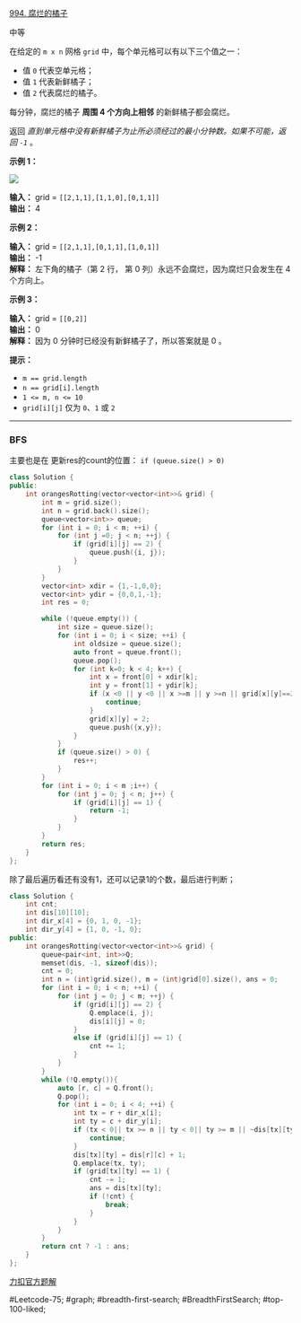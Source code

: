 [994. 腐烂的橘子](https://leetcode.cn/problems/rotting-oranges/)

中等

在给定的 `m x n` 网格 `grid` 中，每个单元格可以有以下三个值之一：

- 值 `0` 代表空单元格；
- 值 `1` 代表新鲜橘子；
- 值 `2` 代表腐烂的橘子。

每分钟，腐烂的橘子 **周围 4 个方向上相邻** 的新鲜橘子都会腐烂。

返回 _直到单元格中没有新鲜橘子为止所必须经过的最小分钟数。如果不可能，返回 `-1`_ 。

**示例 1：**

**![](https://assets.leetcode-cn.com/aliyun-lc-upload/uploads/2019/02/16/oranges.png)**

**输入：** grid = `[[2,1,1],[1,1,0],[0,1,1]]`  
**输出：** 4  

**示例 2：**

**输入：** grid = `[[2,1,1],[0,1,1],[1,0,1]]`  
**输出：** -1  
**解释：** 左下角的橘子（第 2 行， 第 0 列）永远不会腐烂，因为腐烂只会发生在 4 个方向上。  

**示例 3：**

**输入：** grid = `[[0,2]]`  
**输出：** 0  
**解释：** 因为 0 分钟时已经没有新鲜橘子了，所以答案就是 0 。

**提示：**

- `m == grid.length`
- `n == grid[i].length`
- `1 <= m, n <= 10`
- `grid[i][j]` 仅为 `0`、`1` 或 `2`
---- ----
### BFS
主要也是在 更新res的count的位置： `if (queue.size() > 0) `
```cpp
class Solution {
public:
    int orangesRotting(vector<vector<int>>& grid) {
        int m = grid.size();
        int n = grid.back().size();
        queue<vector<int>> queue;
        for (int i = 0; i < m; ++i) {
            for (int j =0; j < n; ++j) {
                if (grid[i][j] == 2) {
                    queue.push({i, j});
                }
            }
        }
        vector<int> xdir = {1,-1,0,0};
        vector<int> ydir = {0,0,1,-1};
        int res = 0;

        while (!queue.empty()) {
            int size = queue.size();
            for (int i = 0; i < size; ++i) {
                int oldsize = queue.size();
                auto front = queue.front();
                queue.pop();
                for (int k=0; k < 4; k++) {
                    int x = front[0] + xdir[k];
                    int y = front[1] + ydir[k];
                    if (x <0 || y <0 || x >=m || y >=n || grid[x][y]==2 || grid[x][y]==0) {
                        continue;
                    }
                    grid[x][y] = 2;
                    queue.push({x,y});
                }
            }
            if (queue.size() > 0) {
                res++;
            }
        }
        for (int i = 0; i < m ;i++) {
            for (int j = 0; j < n; j++) {
                if (grid[i][j] == 1) {
                    return -1;
                }
            }
        }
        return res;
    }
};
```

除了最后遍历看还有没有1，还可以记录1的个数，最后进行判断；
```cpp
class Solution {
    int cnt;
    int dis[10][10];
    int dir_x[4] = {0, 1, 0, -1};
    int dir_y[4] = {1, 0, -1, 0};
public:
    int orangesRotting(vector<vector<int>>& grid) {
        queue<pair<int, int>>Q;
        memset(dis, -1, sizeof(dis));
        cnt = 0;
        int n = (int)grid.size(), m = (int)grid[0].size(), ans = 0;
        for (int i = 0; i < n; ++i) {
            for (int j = 0; j < m; ++j) {
                if (grid[i][j] == 2) {
                    Q.emplace(i, j);
                    dis[i][j] = 0;
                }
                else if (grid[i][j] == 1) {
                    cnt += 1;
                }
            }
        }
        while (!Q.empty()){
            auto [r, c] = Q.front();
            Q.pop();
            for (int i = 0; i < 4; ++i) {
                int tx = r + dir_x[i];
                int ty = c + dir_y[i];
                if (tx < 0|| tx >= n || ty < 0|| ty >= m || ~dis[tx][ty] || !grid[tx][ty]) {
                    continue;
                }
                dis[tx][ty] = dis[r][c] + 1;
                Q.emplace(tx, ty);
                if (grid[tx][ty] == 1) {
                    cnt -= 1;
                    ans = dis[tx][ty];
                    if (!cnt) {
                        break;
                    }
                }
            }
        }
        return cnt ? -1 : ans;
    }
};
```
[力扣官方题解](https://leetcode.cn/problems/rotting-oranges/solutions/124765/fu-lan-de-ju-zi-by-leetcode-solution/)

#Leetcode-75; #graph; #breadth-first-search; #BreadthFirstSearch; #top-100-liked; 